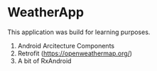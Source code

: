 # WeatherApp

This application was build for learning purposes.
1) Android Arcitecture Components 
2) Retrofit (https://openweathermap.org/)
3) A bit of RxAndroid
